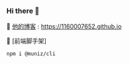 ### Hi there 👋

🔭 [他的博客](https://1160007652.github.io) : https://1160007652.github.io

🔭 [前端脚手架] 
```bash
npm i @muniz/cli
```


<!--
**1160007652/1160007652** is a ✨ _special_ ✨ repository because its `README.md` (this file) appears on your GitHub profile.

Here are some ideas to get you started:

- 🔭 I’m currently working on ...
- 🌱 I’m currently learning ...
- 👯 I’m looking to collaborate on ...
- 🤔 I’m looking for help with ...
- 💬 Ask me about ...
- 📫 How to reach me: ...
- 😄 Pronouns: ...
- ⚡ Fun fact: ...
-->
